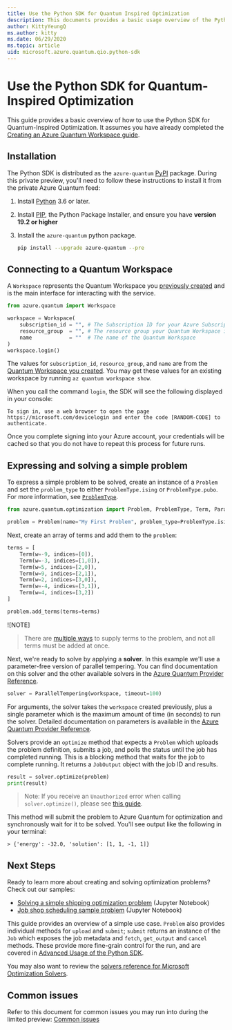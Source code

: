 ```yaml
---
title: Use the Python SDK for Quantum Inspired Optimization
description: This documents provides a basic usage overview of the Python SDK for Quantum Inspired Optimization.
author: KittyYeungQ
ms.author: kitty
ms.date: 06/29/2020
ms.topic: article
uid: microsoft.azure.quantum.qio.python-sdk
---
```


# Use the Python SDK for Quantum-Inspired Optimization

This guide provides a basic overview of how to use the Python SDK for Quantum-Inspired Optimization. It assumes you have already completed the [Creating an
Azure Quantum Workspace guide](xref:microsoft.azure.quantum.workspaces-portal).

## Installation

The Python SDK is distributed as the `azure-quantum` [PyPI](https://pypi.org)
package. During this private preview, you'll need to follow these instructions to
install it from the private Azure Quantum feed:

1. Install [Python](https://www.python.org/downloads/) 3.6 or later.
1. Install [PIP](https://pip.pypa.io/en/stable/), the Python Package Installer,
   and ensure you have **version 19.2 or higher**
1. Install the `azure-quantum` python package.

   ```bash
   pip install --upgrade azure-quantum --pre
   ```

## Connecting to a Quantum Workspace

A `Workspace` represents the Quantum Workspace you [previously created](xref:microsoft.azure.quantum.workspaces-portal) and is the main interface for
interacting with the service.

```python
from azure.quantum import Workspace

workspace = Workspace(
    subscription_id = "", # The Subscription ID for your Azure Subscription
    resource_group  = "", # The resource group your Quantum Workspace is deployed in
    name            = ""  # The name of the Quantum Workspace
)
workspace.login()
```

The values for `subscription_id`, `resource_group`, and `name` are from the [Quantum Workspace you created](xref:microsoft.azure.quantum.workspaces-portal).
You may get these values for an existing workspace by running `az quantum workspace show`.


When you call the command `login`, the SDK will see the following displayed in your console:

```output
To sign in, use a web browser to open the page https://microsoft.com/devicelogin and enter the code [RANDOM-CODE] to authenticate.
```

Once you complete signing into your Azure account, your credentials will be
cached so that you do not have to repeat this process for future runs.

## Expressing and solving a simple problem

To express a simple problem to be solved, create an instance of a `Problem` and
set the `problem_type` to either `ProblemType.ising` or
`ProblemType.pubo`. For more information, see [`ProblemType`](xref:microsoft.azure.quantum.reference.python-sdk.azure.quantum.optimization).

```py
from azure.quantum.optimization import Problem, ProblemType, Term, ParallelTempering

problem = Problem(name="My First Problem", problem_type=ProblemType.ising)
```

Next, create an array of terms and add them to the `problem`:

```py
terms = [
    Term(w=-9, indices=[0]),
    Term(w=-3, indices=[1,0]),
    Term(w=5, indices=[2,0]),
    Term(w=9, indices=[2,1]),
    Term(w=2, indices=[3,0]),
    Term(w=-4, indices=[3,1]),
    Term(w=4, indices=[3,2])
]

problem.add_terms(terms=terms)
```
![NOTE]
> There are [multiple ways](xref:microsoft.azure.quantum.qio.python-sdk.advanced#Methods-for-supplying-problem-terms)
> to supply terms to the problem, and not all terms must be added at once.

Next, we're ready to solve by applying a **solver**. In this example we'll use a
parameter-free version of parallel tempering. You can find documentation on this
solver and the other available solvers in the [Azure Quantum Provider
Reference](xref:microsoft.azure.quantum.providers.azure-quantum).

```py
solver = ParallelTempering(workspace, timeout=100)
```

For arguments, the solver takes the `workspace` created previously, plus a single
parameter which is the maximum amount of time (in seconds) to run the solver.
Detailed documentation on parameters is available in the [Azure Quantum Provider
Reference](xref:microsoft.azure.quantum.providers.azure-quantum).

Solvers provide an `optimize` method that expects a `Problem` which uploads the
problem definition, submits a job, and polls the status until the job has completed
running. This is a blocking method that waits for the job to complete
running. It returns a `JobOutput` object with the job ID and results.

```py
result = solver.optimize(problem)
print(result)
```

> Note: If you receive an `Unauthorized` error when calling `solver.optimize()`, please see [this guide](Common-issues#error-operation-returned-an-invalid-status-code-unauthorized).

This method will submit the problem to Azure Quantum for optimization and
synchronously wait for it to be solved. You'll see output like the following in
your terminal:

```
> {'energy': -32.0, 'solution': [1, 1, -1, 1]}
```

## Next Steps

Ready to learn more about creating and solving optimization problems? Check out our samples:
- [Solving a simple shipping optimization problem](https://github.com/MicrosoftDocs/quantum-docs-private/blob/feature/onboarding-azure-quantum/azure-quantum/samples/shipping-sample/shipping-sample.ipynb) (Jupyter Notebook)
- [Job shop scheduling sample problem](https://github.com/MicrosoftDocs/quantum-docs-private/blob/feature/onboarding-azure-quantum/azure-quantum/samples/job-shop-sample/) (Jupyter Notebook)

This guide provides an overview of a simple use case. `Problem` also provides
individual methods for `upload` and `submit`; `submit` returns an instance of
the `Job` which exposes the job metadata and `fetch`, `get_output` and `cancel`
methods. These provide more fine-grain control for the run, and are
covered in [Advanced Usage of the Python SDK](xref:microsoft.azure.quantum.qio.python-sdk.advanced).

You may also want to review the [solvers reference for Microsoft Optimization Solvers](xref:microsoft.azure.quantum.providers.azure-quantum).

## Common issues

Refer to this document for common issues you may run into during the limited preview: [Common
issues](xref:microsoft.azure.quantum.common-issues)

